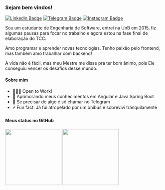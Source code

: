 ### Sejam bem vindos!

[![Linkedin Badge](https://img.shields.io/badge/-LinkedIn-0e76a8?style=flat-square&logo=Linkedin&logoColor=white)](https://linkedin.com/in/igor-aragao-unb)
[![Telegram Badge](https://img.shields.io/badge/-Telegram-0088cc?style=flat-square&logo=Telegram&logoColor=white)](https://t.me/roginaldosemog)
[![Instagram Badge](https://img.shields.io/badge/-Instagram-e4405f?style=flat-square&logo=Instagram&logoColor=white)](https://instagram.com/roginaldosemog/)

Sou um estudante de Engenharia de Software, entrei na UnB em 2015, fiz algumas pausas para focar no trabalho e agora estou na fase final de elaboração do TCC.

Amo programar e aprender novas tecnologias. Tenho paixão pelo frontend, mas também amo trabalhar com backend!

A vida não é fácil, mas meu Mestre me disse pra ter bom ânimo, pois Ele conseguiu vencer os desafios desse mundo.

#### Sobre mim

- 👨🏻‍💻 Open to Work!
- 🚀 Aprimorando meus conhecimentos em Angular e Java Spring Boot
- 💬 Se precisar de algo é só chamar no Telegram
- ⚡ Fun fact: Já fui atropelado por um ônibus e sobrevivi tranquilamente

#### Meus status no GitHub
<div>
  <img height="180em" src="https://github-readme-stats.vercel.app/api?username=roginaldosemog&show_icons=true&hide_border=true&theme=dark&include_all_commits=true&count_private=true"/>
  <img height="180em" src="https://github-readme-stats.vercel.app/api/top-langs/?username=roginaldosemog&layout=compact&langs_count=6&theme=dark&hide_border=true"/>
</div>
